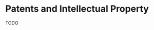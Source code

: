 # Patents and Intellectual Property
TODO


<div style="page-break-after: always; visibility: hidden">
\newpage
</div>
